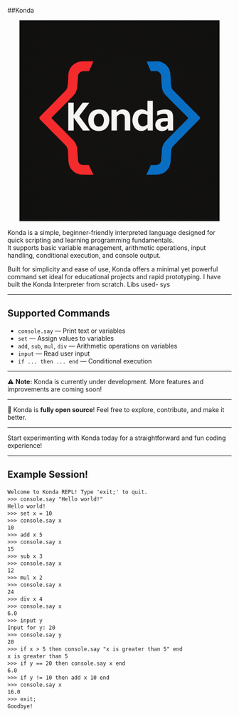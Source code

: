 ##Konda
<p align="center">
  <img src="assets/logo.png.png" alt="Konda Logo" width="450"/>
</p>


Konda is a simple, beginner-friendly interpreted language designed for quick scripting and learning programming fundamentals.  
It supports basic variable management, arithmetic operations, input handling, conditional execution, and console output.

Built for simplicity and ease of use, Konda offers a minimal yet powerful command set ideal for educational projects and rapid prototyping.
I have built the Konda Interpreter from scratch. Libs used- sys

---

## Supported Commands

- `console.say` — Print text or variables  
- `set` — Assign values to variables  
- `add`, `sub`, `mul`, `div` — Arithmetic operations on variables  
- `input` — Read user input  
- `if ... then ... end` — Conditional execution  

---

⚠️ **Note:** Konda is currently under development. More features and improvements are coming soon!

---

🚀 Konda is **fully open source**! Feel free to explore, contribute, and make it better.

---

Start experimenting with Konda today for a straightforward and fun coding experience!

---

## Example Session!

```plaintext
Welcome to Konda REPL! Type 'exit;' to quit.
>>> console.say "Hello world!"
Hello world!
>>> set x = 10
>>> console.say x
10
>>> add x 5
>>> console.say x
15
>>> sub x 3
>>> console.say x
12
>>> mul x 2
>>> console.say x
24
>>> div x 4
>>> console.say x
6.0
>>> input y
Input for y: 20
>>> console.say y
20
>>> if x > 5 then console.say "x is greater than 5" end
x is greater than 5
>>> if y == 20 then console.say x end
6.0
>>> if y != 10 then add x 10 end
>>> console.say x
16.0
>>> exit;
Goodbye!
